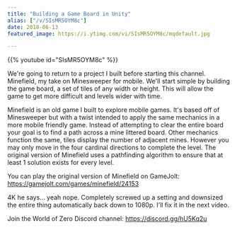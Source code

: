 ```yaml
---
title: "Building a Game Board in Unity"
alias: ["/v/SIsMR5OYM8c"]
date: 2018-06-13
featured_image: https://i.ytimg.com/vi/SIsMR5OYM8c/mqdefault.jpg

---
```


{{% youtube id="SIsMR5OYM8c" %}}

We're going to return to a project I built before starting this channel. Minefield, my take on Minesweeper for mobile. We'll start simple by building the game board, a set of tiles of any width or height. This will allow the game to get more difficult and levels wider with time.

Minefield is an old game I built to explore mobile games. It's based off of Minesweeper but with a twist intended to apply the same mechanics in a more mobile friendly game. Instead of attempting to clear the entire board your goal is to find a path across a mine littered board. Other mechanics function the same, tiles display the number of adjacent mines. However you may only move in the four cardinal directions to complete the level. The original version of Minefield uses a pathfinding algorithm to ensure that at least 1 solution exists for every level.

You can play the original version of Minefield on GameJolt: https://gamejolt.com/games/minefield/24153

4K he says... yeah nope. Completely screwed up a setting and downsized the entire thing automatically back down to 1080p. I'll fix it in the next video. 

Join the World of Zero Discord channel: https://discord.gg/hU5Kq2u
